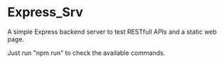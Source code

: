 # Express_Srv
A simple Express backend server to test RESTfull APIs and a static web page.

Just run "npm run" to check the available commands.
